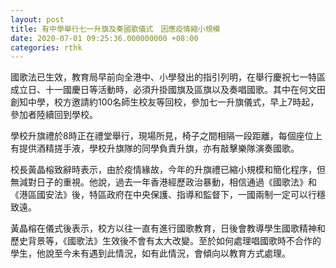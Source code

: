 ```yaml
---
layout: post
title: 有中學舉行七一升旗及奏國歌儀式　因應疫情縮小規模
date: 2020-07-01 09:25:36.000000000 +08:00
categories: rthk
---
```


國歌法已生效，教育局早前向全港中、小學發出的指引列明，在舉行慶祝七一特區成立日、十一國慶日等活動時，必須升掛國旗及區旗以及奏唱國歌。其中在何文田創知中學，校方邀請約100名師生校友等回校，參加七一升旗儀式，早上7時起，參加者陸續回到學校。

學校升旗禮於8時正在禮堂舉行，現場所見，椅子之間相隔一段距離，每個座位上有提供酒精搓手液，學校升旗隊的同學負責升旗，亦有敲擊樂隊演奏國歌。

校長黃晶榕致辭時表示，由於疫情緣故，今年的升旗禮已縮小規模和簡化程序，但無減對日子的重視。他說，過去一年香港經歷政治暴動，相信通過《國歌法》和《港區國安法》後，特區政府在中央保護、指導和監督下，一國兩制一定可以行穩致遠。

黃晶榕在儀式後表示，校方以往一直有進行國歌教育，日後會教導學生國歌精神和歷史背景等，《國歌法》生效後不會有太大改變。至於如何處理唱國歌時不合作的學生，他說至今未有遇到此情況，如有此情況，會傾向以教育方式處理。
